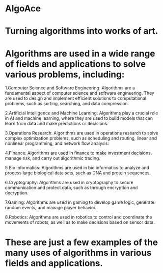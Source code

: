 # AlgoAce
# Turning algorithms into works of art.

# Algorithms are used in a wide range of fields and applications to solve various problems, including:

1.Computer Science and Software Engineering: Algorithms are a fundamental aspect of computer science and software engineering. They are used to design and implement efficient solutions to computational problems, such as sorting, searching, and data compression.

2.Artificial Intelligence and Machine Learning: Algorithms play a crucial role in AI and machine learning, where they are used to build models that can learn from data and make predictions or decisions.

3.Operations Research: Algorithms are used in operations research to solve complex optimization problems, such as scheduling and routing, linear and nonlinear programming, and network flow analysis.

4.Finance: Algorithms are used in finance to make investment decisions, manage risk, and carry out algorithmic trading.

5.Bio informatics: Algorithms are used in bio informatics to analyze and process large biological data sets, such as DNA and protein sequences.

6.Cryptography: Algorithms are used in cryptography to secure communication and protect data, such as through encryption and decryption.

7.Gaming: Algorithms are used in gaming to develop game logic, generate random events, and manage player behavior.

8.Robotics: Algorithms are used in robotics to control and coordinate the movements of robots, as well as to make decisions based on sensor data.

# These are just a few examples of the many uses of algorithms in various fields and applications.
